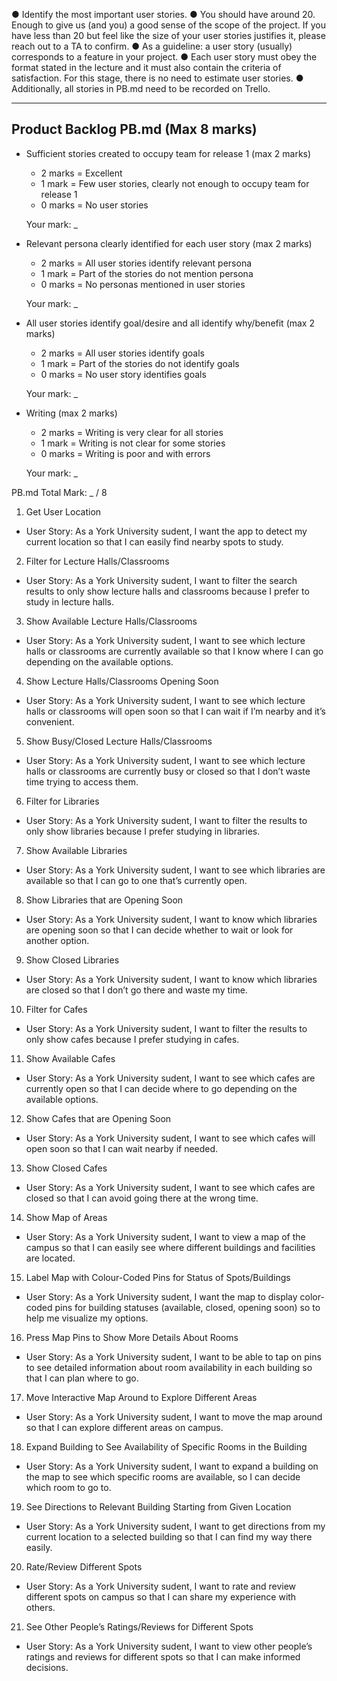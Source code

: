 ● Identify the most important user stories.
● You should have around 20. Enough to give us (and you) a good sense of the scope of
the project. If you have less than 20 but feel like the size of your user stories justifies it,
please reach out to a TA to confirm.
● As a guideline: a user story (usually) corresponds to a feature in your project.
● Each user story must obey the format stated in the lecture and it must also contain the
criteria of satisfaction. For this stage, there is no need to estimate user stories.
● Additionally, all stories in PB.md need to be recorded on Trello.

---
## Product Backlog PB.md (Max 8 marks) 
  - Sufficient stories created to occupy team for release 1 (max 2 marks) 
    - 2 marks = Excellent
    - 1 mark  = Few user stories, clearly not enough to occupy team for release 1
    - 0 marks = No user stories
   
    Your mark: _

  - Relevant persona clearly identified for each user story (max 2 marks) 
    - 2 marks = All user stories identify relevant persona
    - 1 mark  = Part of the stories do not mention persona
    - 0 marks = No personas mentioned in user stories

    Your mark: _

  - All user stories identify goal/desire and all identify why/benefit (max 2 marks) 
    - 2 marks = All user stories identify goals
    - 1 mark  = Part of the stories do not identify goals
    - 0 marks = No user story identifies goals
   
    Your mark: _

  - Writing (max 2 marks) 
    - 2 marks = Writing is very clear for all stories
    - 1 mark  = Writing is not clear for some stories
    - 0 marks = Writing is poor and with errors

    Your mark: _
  
  PB.md Total Mark: _ / 8

1) Get User Location
  - User Story: As a York University sudent, I want the app to detect my current location so that I can easily find nearby spots to study.

2) Filter for Lecture Halls/Classrooms
  - User Story: As a York University sudent, I want to filter the search results to only show lecture halls and classrooms because I prefer to study in lecture halls.

3) Show Available Lecture Halls/Classrooms
  - User Story: As a York University sudent, I want to see which lecture halls or classrooms are currently available so that I know where I can go depending on the available options.

4) Show Lecture Halls/Classrooms Opening Soon
  - User Story: As a York University sudent, I want to see which lecture halls or classrooms will open soon so that I can wait if I’m nearby and it’s convenient.

5) Show Busy/Closed Lecture Halls/Classrooms
  - User Story: As a York University sudent, I want to see which lecture halls or classrooms are currently busy or closed so that I don’t waste time trying to access them.

6) Filter for Libraries
  - User Story: As a York University sudent, I want to filter the results to only show libraries because I prefer studying in libraries.

7) Show Available Libraries
  - User Story: As a York University sudent, I want to see which libraries are available so that I can go to one that’s currently open.

8) Show Libraries that are Opening Soon
  - User Story: As a York University sudent, I want to know which libraries are opening soon so that I can decide whether to wait or look for another option.

9) Show Closed Libraries
  - User Story: As a York University sudent, I want to know which libraries are closed so that I don’t go there and waste my time.

10) Filter for Cafes
  - User Story: As a York University sudent, I want to filter the results to only show cafes because I prefer studying in cafes.

11) Show Available Cafes
  - User Story: As a York University sudent, I want to see which cafes are currently open so that I can decide where to go depending on the available options.

12) Show Cafes that are Opening Soon
  - User Story: As a York University sudent, I want to see which cafes will open soon so that I can wait nearby if needed.

13) Show Closed Cafes
  - User Story: As a York University sudent, I want to see which cafes are closed so that I can avoid going there at the wrong time.

14) Show Map of Areas
  - User Story: As a York University sudent, I want to view a map of the campus so that I can easily see where different buildings and facilities are located.

15) Label Map with Colour-Coded Pins for Status of Spots/Buildings
  - User Story: As a York University sudent, I want the map to display color-coded pins for building statuses (available, closed, opening soon) so to help me visualize my options.

16) Press Map Pins to Show More Details About Rooms
  - User Story: As a York University sudent, I want to be able to tap on pins to see detailed information about room availability in each building so that I can plan where to go.

17) Move Interactive Map Around to Explore Different Areas
  - User Story: As a York University sudent, I want to move the map around so that I can explore different areas on campus.

18) Expand Building to See Availability of Specific Rooms in the Building
  - User Story: As a York University sudent, I want to expand a building on the map to see which specific rooms are available, so I can decide which room to go to.

19) See Directions to Relevant Building Starting from Given Location
  - User Story: As a York University sudent, I want to get directions from my current location to a selected building so that I can find my way there easily.

20) Rate/Review Different Spots
  - User Story: As a York University sudent, I want to rate and review different spots on campus so that I can share my experience with others.

21) See Other People’s Ratings/Reviews for Different Spots
  - User Story: As a York University sudent, I want to view other people’s ratings and reviews for different spots so that I can make informed decisions.
